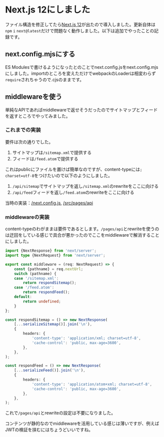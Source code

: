 # Next.js 12にしました

ファイル構造を修正してたら[Next.js 12]が出たので導入しました。更新自体は`npm` `i` `next@latest`だけで問題なく動作しました。以下は追加でやったことの記録です。

[Next.js 12]: https://nextjs.org/blog/next-12

## next.config.mjsにする

ES Modulesで書けるようになったとのことでnext.config.jsをnext.config.mjsにしました。importのところを変えただけでwebpackのLoaderは相変わらず`require`されちゃうので.cjsのままです。

## middlewareを使う

単純なAPIであればmiddlewareで返せそうだったのでサイトマップとフィードを返すところでやってみました。

### これまでの実装

要件は次の通りでした。

1. サイトマップは`/sitemap.xml`で提供する
1. フィードは`/feed.atom`で提供する

これはpublicにファイルを置けば簡単なのですが、content-typeには`; charset=utf-8`をつけたいので以下のようにしました。

1. `/api/sitemap`でサイトマップを返し`/sitemap.xml`のrewriteをここに向ける
1. `/api/feed`フィードを返し`/feed.atom`のrewriteをここに向ける

当時の実装：[/next.config.js](https://github.com/gjbkz/gojabako.zone/blob/b5627b700c6c4061577a5ad80852f8183c2b764a/next.config.js#L19-L20), [/src/pages/api](https://github.com/gjbkz/gojabako.zone/tree/b5627b700c6c4061577a5ad80852f8183c2b764a/src/pages/api)

### middlewareの実装

content-typeのわがままは要件であるとします。`/pages/api`とrewriteを使うのは迂回をしている感じで具合が悪かったのでここをmiddlewareで解消することにしました。

```typescript [_middleware.ts](https://github.com/gjbkz/gojabako.zone/blob/b6916051706c2cf23b99986b35d98d4654d4114f/src/pages/_middleware.ts)
import {NextResponse} from 'next/server';
import type {NextRequest} from 'next/server';

export const middleware = (req: NextRequest) => {
    const {pathname} = req.nextUrl;
    switch (pathname) {
    case '/sitemap.xml':
        return respondSitemap();
    case '/feed.atom':
        return respondFeed();
    default:
        return undefined;
    }
};

const respondSitemap = () => new NextResponse(
    [...serializeSitemap()].join('\n'),
    {
        headers: {
            'content-type': 'application/xml; charset=utf-8',
            'cache-control': 'public, max-age=3600',
        },
    },
);

const respondFeed = () => new NextResponse(
    [...serializeFeed()].join('\n'),
    {
        headers: {
            'content-type': 'application/atom+xml; charset=utf-8',
            'cache-control': 'public, max-age=3600',
        },
    },
);
```

これで`/pages/api`とrewriteの設定は不要になりました。

コンテンツが静的なのでmiddlewareを活用している感じは薄いですが、例えばJWTの検証を挟むにはちょうどいいですね。
